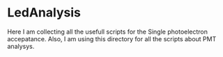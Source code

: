 # LedAnalysis

Here I am collecting all the usefull scripts for the Single photoelectron accepatance.
Also, I am using this directory for all the scripts about PMT analysys.
